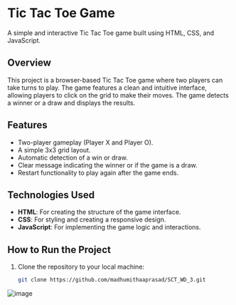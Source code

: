 # Tic Tac Toe Game

A simple and interactive Tic Tac Toe game built using HTML, CSS, and JavaScript.

## Overview

This project is a browser-based Tic Tac Toe game where two players can take turns to play. The game features a clean and intuitive interface, allowing players to click on the grid to make their moves. The game detects a winner or a draw and displays the results.

## Features

- Two-player gameplay (Player X and Player O).
- A simple 3x3 grid layout.
- Automatic detection of a win or draw.
- Clear message indicating the winner or if the game is a draw.
- Restart functionality to play again after the game ends.

## Technologies Used

- **HTML**: For creating the structure of the game interface.
- **CSS**: For styling and creating a responsive design.
- **JavaScript**: For implementing the game logic and interactions.

## How to Run the Project

1. Clone the repository to your local machine:
   ```bash
   git clone https://github.com/madhumithaaprasad/SCT_WD_3.git

![image](https://github.com/user-attachments/assets/50faa699-9385-44fb-a4b9-43ff92e788db)



